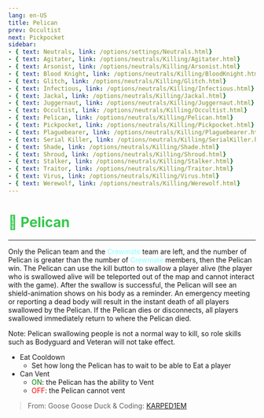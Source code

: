 ```yaml
---
lang: en-US
title: Pelican
prev: Occultist
next: Pickpocket
sidebar:
- { text: Neutrals, link: /options/settings/Neutrals.html}
- { text: Agitater, link: /options/neutrals/Killing/Agitater.html}
- { text: Arsonist, link: /options/neutrals/Killing/Arsonist.html}
- { text: Blood Knight, link: /options/neutrals/Killing/BloodKnight.html}
- { text: Glitch, link: /options/neutrals/Killing/Glitch.html}
- { text: Infectious, link: /options/neutrals/Killing/Infectious.html}
- { text: Jackal, link: /options/neutrals/Killing/Jackal.html}
- { text: Juggernaut, link: /options/neutrals/Killing/Juggernaut.html}
- { text: Occultist, link: /options/neutrals/Killing/Occultist.html}
- { text: Pelican, link: /options/neutrals/Killing/Pelican.html}
- { text: Pickpocket, link: /options/neutrals/Killing/Pickpocket.html}
- { text: Plaguebearer, link: /options/neutrals/Killing/Plaguebearer.html}
- { text: Serial Killer, link: /options/neutrals/Killing/SerialKiller.html}
- { text: Shade, link: /options/neutrals/Killing/Shade.html}
- { text: Shroud, link: /options/neutrals/Killing/Shroud.html}
- { text: Stalker, link: /options/neutrals/Killing/Stalker.html}
- { text: Traitor, link: /options/neutrals/Killing/Traitor.html}
- { text: Virus, link: /options/neutrals/Killing/Virus.html}
- { text: Werewolf, link: /options/neutrals/Killing/Werewolf.html}
---
```


# <font color="#34c84b">🦩 <b>Pelican</b></font> <Badge text="Killing" type="tip" vertical="middle"/>
---

Only the Pelican team and the <font color=#8cffff>Crewmate</font> team are left, and the number of Pelican is greater than the number of <font color=#8cffff>Crewmate</font> members, then the Pelican win. The Pelican can use the kill button to swallow a player alive (the player who is swallowed alive will be teleported out of the map and cannot interact with the game). After the swallow is successful, the Pelican will see an shield-animation shows on his body as a reminder. An emergency meeting or reporting a dead body will result in the instant death of all players swallowed by the Pelican. If the Pelican dies or disconnects, all players swallowed immediately return to where the Pelican died. 

Note: Pelican swallowing people is not a normal way to kill, so role skills such as Bodyguard and Veteran will not take effect.
* Eat Cooldown
  * Set how long the Pelican has to wait to be able to Eat a player
* Can Vent
  * <font color=green>ON</font>: the Pelican has the ability to Vent
  * <font color=red>OFF</font>: the Pelican cannot vent

> From: Goose Goose Duck & Coding: [KARPED1EM](https://github.com/KARPED1EM)
